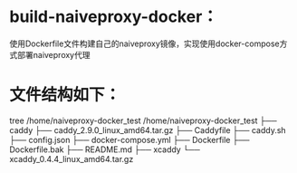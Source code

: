 # build-naiveproxy-docker：
使用Dockerfile文件构建自己的naiveproxy镜像，实现使用docker-compose方式部署naiveproxy代理

# 文件结构如下：
tree /home/naiveproxy-docker_test
/home/naiveproxy-docker_test
├── caddy
├── caddy_2.9.0_linux_amd64.tar.gz
├── Caddyfile
├── caddy.sh
├── config.json
├── docker-compose.yml
├── Dockerfile
├── Dockerfile.bak
├── README.md
├── xcaddy
└── xcaddy_0.4.4_linux_amd64.tar.gz
